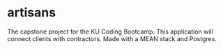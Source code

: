 # artisans
The capstone project for the KU Coding Bootcamp. This application will connect clients with contractors. Made with a MEAN stack and Postgres.
